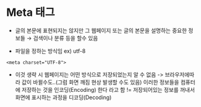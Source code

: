 Meta 태그
==
+ 글의 본문에 표현되지는 않지만 그 웹페이지 또는 글의 본문을 설명하는 중요한 정보들 → 검색이나 분류 등을 할수 있음

+ 파일을 정하는 방식임 ex) utf-8

``<meta charset="UTF-8">``
+ 이것 생략 시 웹페이지는 어떤 방식으로 저장되었는지 알 수 없음 -> 브라우저에따라 값이 바뀔수도..(그럼 화면 깨짐 현상 발생할 수도 있음)
이러한 정보들을 컴퓨터에 저장하는 것을 인코딩(Encoding) 한다 라고 함 != 저장되어있는 정보를 꺼내서 화면에 표시하는 과정을 디코딩(Decoding)

